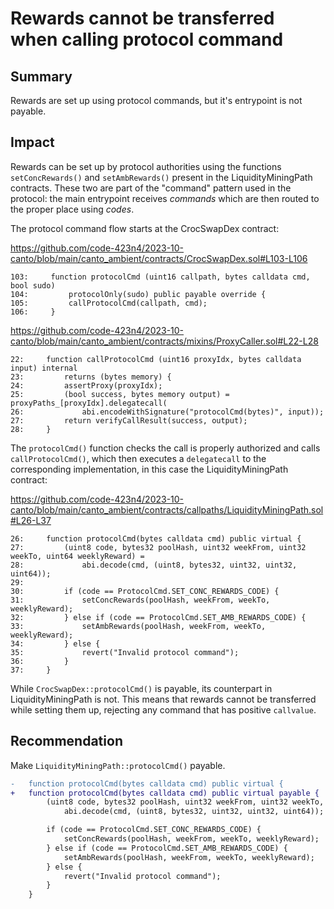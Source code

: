 # Rewards cannot be transferred when calling protocol command

## Summary

Rewards are set up using protocol commands, but it's entrypoint is not payable.

## Impact

Rewards can be set up by protocol authorities using the functions `setConcRewards()` and `setAmbRewards()` present in the LiquidityMiningPath contracts. These two are part of the "command" pattern used in the protocol: the main entrypoint receives _commands_ which are then routed to the proper place using _codes_.

The protocol command flow starts at the CrocSwapDex contract:

https://github.com/code-423n4/2023-10-canto/blob/main/canto_ambient/contracts/CrocSwapDex.sol#L103-L106

```solidity
103:     function protocolCmd (uint16 callpath, bytes calldata cmd, bool sudo)
104:         protocolOnly(sudo) public payable override {
105:         callProtocolCmd(callpath, cmd);
106:     }
```

https://github.com/code-423n4/2023-10-canto/blob/main/canto_ambient/contracts/mixins/ProxyCaller.sol#L22-L28

```solidity
22:     function callProtocolCmd (uint16 proxyIdx, bytes calldata input) internal
23:         returns (bytes memory) {
24:         assertProxy(proxyIdx);
25:         (bool success, bytes memory output) = proxyPaths_[proxyIdx].delegatecall(
26:             abi.encodeWithSignature("protocolCmd(bytes)", input));
27:         return verifyCallResult(success, output);
28:     }
```

The `protocolCmd()` function checks the call is properly authorized and calls `callProtocolCmd()`, which then executes a `delegatecall` to the corresponding implementation, in this case the LiquidityMiningPath contract:

https://github.com/code-423n4/2023-10-canto/blob/main/canto_ambient/contracts/callpaths/LiquidityMiningPath.sol#L26-L37

```solidity
26:     function protocolCmd(bytes calldata cmd) public virtual {
27:         (uint8 code, bytes32 poolHash, uint32 weekFrom, uint32 weekTo, uint64 weeklyReward) =
28:             abi.decode(cmd, (uint8, bytes32, uint32, uint32, uint64));
29: 
30:         if (code == ProtocolCmd.SET_CONC_REWARDS_CODE) {
31:             setConcRewards(poolHash, weekFrom, weekTo, weeklyReward);
32:         } else if (code == ProtocolCmd.SET_AMB_REWARDS_CODE) {
33:             setAmbRewards(poolHash, weekFrom, weekTo, weeklyReward);
34:         } else {
35:             revert("Invalid protocol command");
36:         }
37:     }
```

While `CrocSwapDex::protocolCmd()` is payable, its counterpart in LiquidityMiningPath is not. This means that rewards cannot be transferred while setting them up, rejecting any command that has positive `callvalue`.

## Recommendation

Make `LiquidityMiningPath::protocolCmd()` payable.

```diff
-   function protocolCmd(bytes calldata cmd) public virtual {
+   function protocolCmd(bytes calldata cmd) public virtual payable {
        (uint8 code, bytes32 poolHash, uint32 weekFrom, uint32 weekTo, uint64 weeklyReward) =
            abi.decode(cmd, (uint8, bytes32, uint32, uint32, uint64));

        if (code == ProtocolCmd.SET_CONC_REWARDS_CODE) {
            setConcRewards(poolHash, weekFrom, weekTo, weeklyReward);
        } else if (code == ProtocolCmd.SET_AMB_REWARDS_CODE) {
            setAmbRewards(poolHash, weekFrom, weekTo, weeklyReward);
        } else {
            revert("Invalid protocol command");
        }
    }
```
